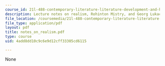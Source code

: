 ```yaml
---
course_id: 21l-488-contemporary-literature-literature-development-and-human-rights-spring-2008
description: Lecture notes on realism, Rohinton Mistry, and Georg Lukacs.
file_location: /coursemedia/21l-488-contemporary-literature-literature-development-and-human-rights-spring-2008/4add8dd10c9c6e9d12cff33305cd6115_notes_on_realism.pdf
file_type: application/pdf
layout: pdf
title: notes_on_realism.pdf
type: course
uid: 4add8dd10c9c6e9d12cff33305cd6115

---
```

None